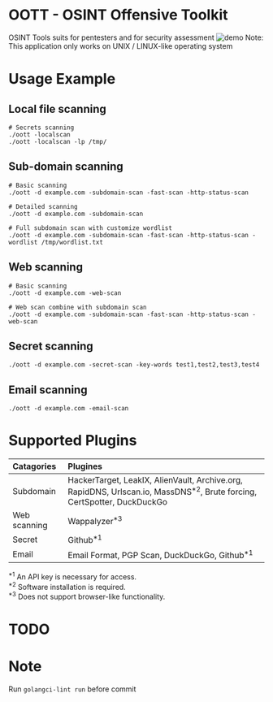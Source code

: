 # OOTT - OSINT Offensive Toolkit
OSINT Tools suits for pentesters and for security assessment
![demo](https://github.com/sebastian93921/oott/assets/4918219/a6e23db5-5e8c-4f2d-870a-084434ebbfe1)
Note: This application only works on UNIX / LINUX-like operating system


# Usage Example
## Local file scanning
```
# Secrets scanning
./oott -localscan
./oott -localscan -lp /tmp/
```

## Sub-domain scanning
```
# Basic scanning
./oott -d example.com -subdomain-scan -fast-scan -http-status-scan

# Detailed scanning
./oott -d example.com -subdomain-scan

# Full subdomain scan with customize wordlist
./oott -d example.com -subdomain-scan -fast-scan -http-status-scan -wordlist /tmp/wordlist.txt
```

## Web scanning
```
# Basic scanning
./oott -d example.com -web-scan

# Web scan combine with subdomain scan
./oott -d example.com -subdomain-scan -fast-scan -http-status-scan -web-scan
```

## Secret scanning
```
./oott -d example.com -secret-scan -key-words test1,test2,test3,test4
```

## Email scanning
```
./oott -d example.com -email-scan
```

# Supported Plugins
| Catagories   | Plugines |
|:-------------|:-------------|
| Subdomain    | HackerTarget, LeakIX, AlienVault, Archive.org, RapidDNS, Urlscan.io, MassDNS<sup>*2</sup>, Brute forcing, CertSpotter, DuckDuckGo |
| Web scanning | Wappalyzer<sup>*3</sup> |
| Secret       | Github<sup>*1</sup> |
| Email        | Email Format, PGP Scan, DuckDuckGo, Github<sup>*1</sup> |

<sup>*1</sup> An API key is necessary for access.  
<sup>*2</sup> Software installation is required.  
<sup>*3</sup> Does not support browser-like functionality.  

# TODO


# Note
Run `golangci-lint run` before commit
